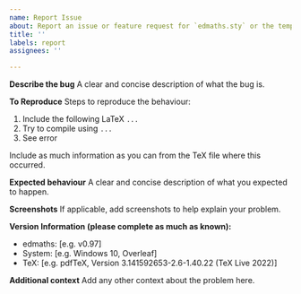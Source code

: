 ```yaml
---
name: Report Issue
about: Report an issue or feature request for `edmaths.sty` or the template thesis
title: ''
labels: report
assignees: ''

---
```


**Describe the bug**
A clear and concise description of what the bug is.

**To Reproduce**
Steps to reproduce the behaviour:

1. Include the following LaTeX `...`
2. Try to compile using `...`
3. See error

Include as much information as you can from the TeX file where this occurred.

**Expected behaviour**
A clear and concise description of what you expected to happen.

**Screenshots**
If applicable, add screenshots to help explain your problem.

**Version Information (please complete as much as known):**

- edmaths: [e.g. v0.97]
- System: [e.g. Windows 10, Overleaf]
- TeX: [e.g. pdfTeX, Version 3.141592653-2.6-1.40.22 (TeX Live 2022)]

**Additional context**
Add any other context about the problem here.
